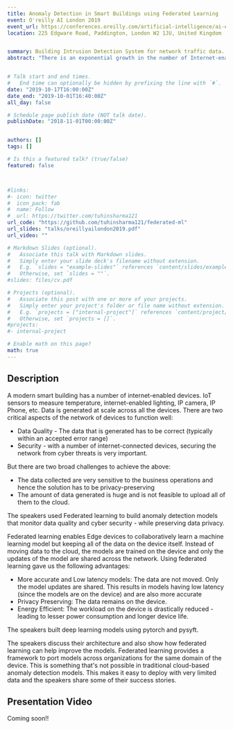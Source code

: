 ```yaml
---
title: Anomaly Detection in Smart Buildings using Federated Learning
event: O'reilly AI London 2019
event_url: https://conferences.oreilly.com/artificial-intelligence/ai-eu/public/schedule/detail/78152
location: 225 Edgware Road, Paddington, London W2 1JU, United Kingdom


summary: Building Intrusion Detection System for network traffic data.
abstract: "There is an exponential growth in the number of Internet-enabled devices on modern smart buildings. In this talk, the speakers show how they built anomaly detection models using federated learning for a) data quality and b) cyber security. Federated learning is privacy-preserving and doesn't require data to be moved to the cloud."


# Talk start and end times.
#   End time can optionally be hidden by prefixing the line with `#`.
date: "2019-10-17T16:00:00Z"
date_end: "2019-10-01T16:40:00Z"
all_day: false

# Schedule page publish date (NOT talk date).
publishDate: "2018-11-01T00:00:00Z"


authors: []
tags: []

# Is this a featured talk? (true/false)
featured: false



#links:
#- icon: twitter
#  icon_pack: fab
#  name: Follow
#  url: https://twitter.com/tuhinsharma121
url_code: "https://github.com/tuhinsharma121/federated-ml"
url_slides: "talks/oreillyailondon2019.pdf"
url_video: ""

# Markdown Slides (optional).
#   Associate this talk with Markdown slides.
#   Simply enter your slide deck's filename without extension.
#   E.g. `slides = "example-slides"` references `content/slides/example-slides.md`.
#   Otherwise, set `slides = ""`.
#slides: files/cv.pdf

# Projects (optional).
#   Associate this post with one or more of your projects.
#   Simply enter your project's folder or file name without extension.
#   E.g. `projects = ["internal-project"]` references `content/project/deep-learning/index.md`.
#   Otherwise, set `projects = []`.
#projects:
#- internal-project

# Enable math on this page?
math: true
---
```


<h2>Description</h2>


A modern smart building has a number of internet-enabled devices. IoT sensors to measure temperature, internet-enabled lighting, IP camera, IP Phone, etc. Data is generated at scale across all the devices. There are two critical aspects of the network of devices to function well:

- Data Quality - The data that is generated has to be correct (typically within an accepted error range)
- Security - with a number of internet-connected devices, securing the network from cyber threats is very important.

But there are two broad challenges to achieve the above:

- The data collected are very sensitive to the business operations and hence the solution has to be privacy-preserving
- The amount of data generated is huge and is not feasible to upload all of them to the cloud.

The speakers used Federated learning to build anomaly detection models that monitor data quality and cyber security - while preserving data privacy.

Federated learning enables Edge devices to collaboratively learn a machine learning model but keeping all of the data on the device itself. Instead of moving data to the cloud, the models are trained on the device and only the updates of the model are shared across the network. Using federated learning gave us the following advantages:

- More accurate and Low latency models: The data are not moved. Only the model updates are shared. This results in models having low latency (since the models are on the device) and are also more accurate
- Privacy Preserving: The data remains on the device.
- Energy Efficient: The workload on the device is drastically reduced - leading to lesser power consumption and longer device life.

The speakers built deep learning models using pytorch and pysyft.

The speakers discuss their architecture and also show how federated learning can help improve the models. Federated learning provides a framework to port models across organizations for the same domain of the device. This is something that's not possible in traditional cloud-based anomaly detection models. This makes it easy to deploy with very limited data and the speakers share some of their success stories.

<h2>Presentation Video</h2>

Coming soon!!